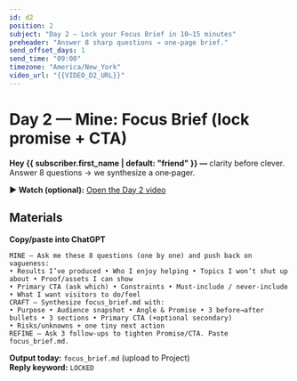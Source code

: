 ```yaml
---
id: d2
position: 2
subject: "Day 2 — Lock your Focus Brief in 10–15 minutes"
preheader: "Answer 8 sharp questions → one‑page brief."
send_offset_days: 1
send_time: "09:00"
timezone: "America/New_York"
video_url: "{{VIDEO_D2_URL}}"
---
```

# Day 2 — Mine: Focus Brief (lock promise + CTA)

**Hey {{ subscriber.first_name | default: "friend" }} —** clarity before clever. Answer 8 questions → we synthesize a one‑pager.

**▶️ Watch (optional):** [Open the Day 2 video]({VIDEO_D2_URL})

## Materials
**Copy/paste into ChatGPT**

```text
MINE — Ask me these 8 questions (one by one) and push back on vagueness:
• Results I’ve produced • Who I enjoy helping • Topics I won’t shut up about • Proof/assets I can show
• Primary CTA (ask which) • Constraints • Must‑include / never‑include • What I want visitors to do/feel
CRAFT — Synthesize focus_brief.md with:
• Purpose • Audience snapshot • Angle & Promise • 3 before→after bullets • 3 sections • Primary CTA (+optional secondary)
• Risks/unknowns + one tiny next action
REFINE — Ask 3 follow‑ups to tighten Promise/CTA. Paste focus_brief.md.
```
**Output today:** `focus_brief.md` (upload to Project)  
**Reply keyword:** `LOCKED`
